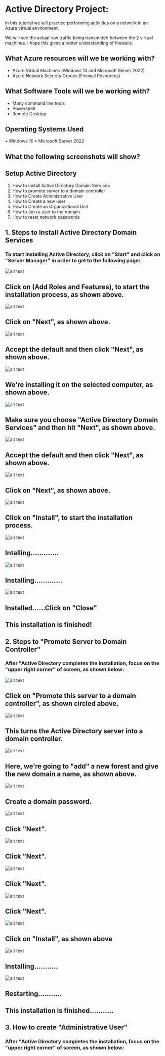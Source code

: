 # Active Directory Project:

In this tutorial we will practice performing activities on a network in an Azure virtual environment.

We will see the actual raw traffic being transmitted between the 2 virtual machines. I hope this gives a better understanding of firewalls.

## What Azure resources will we be working with?
* Azure Virtual Machines (Windows 10 and Microsoft Server 2022)
* Azure Network Security Groups (Firewall Resources)

## What Software Tools will we be working with?
* Many command line tools
* Powershell
* Remote Desktop

## Operating Systems Used
•	Windows 10
•	Microsoft Server 2022

## What the following screenshots will show?
## Setup Active Directory
1.	How to install Active Directory Domain Services
2.	How to promote server to a domain controller
3.	How to Create Administrative User
4.	How to Create a new user
5.	How to Create an Organizational Unit
6.	How to Join a user to the domain
7.	How to reset network passwords

## 1.  Steps to Install Active Directory Domain Services
### To start installing Active Directory, click on "Start" and click on "Server Manager" in order to get to the following page:

![alt text](https://i.imgur.com/ZGUJ54J.png)

## Click on (Add Roles and Features), to start the installation process, as shown above.

![alt text](https://i.imgur.com/qCQmCfW.png)

## Click on "Next", as shown above.

![alt text](https://i.imgur.com/ykQgBy1.png)

## Accept the default and then click "Next", as shown above.


![alt text](https://i.imgur.com/62Uzi9W.png)

## We're installing it on the selected computer, as shown above.

![alt text](https://i.imgur.com/zbOVgwO.png)

## Make sure you choose "Active Directory Domain Services" and then hit "Next", as shown above.

![alt text](https://i.imgur.com/7KLR70E.png)

## Accept the default and then click "Next", as shown above.

![alt text](https://i.imgur.com/xe6Wezw.png)

## Click on "Next", as shown above.

![alt text](https://i.imgur.com/1lBpud5.png)

## Click on "Install", to start the installation process.


![alt text](https://i.imgur.com/j9mh3uP.png)

## Intalling.............

![alt text](https://i.imgur.com/u71Bpp0.png)

## Installing.............

![alt text](https://i.imgur.com/AW0QS4c.png)

## Installed......Click on "Close"

## This installation is finished!


## 2.  Steps to "Promote Server to Domain Controller"
### After "Active Directory completes the installation, focus on the "upper right corner" of screen, as shown below:

![alt text](https://i.imgur.com/TTNUHK5.png)

## Click on **"Promote this server to a domain controller"**, as shown circled above.

![alt text](https://i.imgur.com/QIkiHkC.png)

## This turns the Active Directory server into a domain controller.

![alt text](https://i.imgur.com/oLmVe6W.png)

## Here, we're going to "add" a new forest and give the new domain a name, as shown above.

![alt text](https://i.imgur.com/hp3akMP.png)

## Create a domain password.

![alt text](https://i.imgur.com/RZjPvIu.png)

## Click "Next".

![alt text](https://i.imgur.com/lhBeY7C.png)

## Click "Next".

![alt text](https://i.imgur.com/Zedfkn8.png)

## Click "Next".

![alt text](https://i.imgur.com/3fYyfqB.png)

## Click "Next".

![alt text](https://i.imgur.com/Sg5M7bj.png)

## Click on "Install", as shown above

![alt text](https://i.imgur.com/DoQYtSL.png)

## Installing...........

![alt text](https://i.imgur.com/eF61JeB.png)

## Restarting...........

## This installation is finished...........

## 3.  How to create "Administrative User"
### After "Active Directory completes the installation, focus on the "upper right corner" of screen, as shown below:
